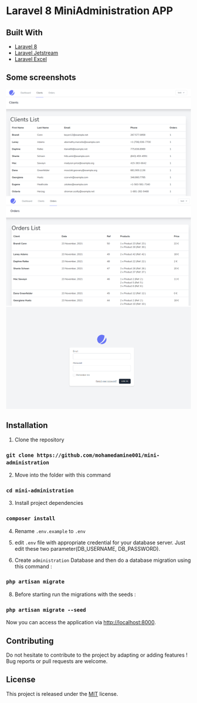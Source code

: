 # Laravel 8 MiniAdministration APP

## Built With
* [Laravel 8 ](https://laravel.com/)
* [Laravel Jetstream](https://jetstream.laravel.com/)
* [Laravel Excel](https://laravel-excel.com/)


## Some screenshots

![API LINKS](/screenshots/1.png)
![API LINKS](/screenshots/2.png)
![API LINKS](/screenshots/3.png)

## Installation
1. Clone the repository

### `git clone https://github.com/mohamedamine001/mini-administration`

2. Move into the folder with this command

### `cd mini-administration`

3. Install project dependencies

### `composer install`

4. Rename `.env.example` to `.env` 

5. edit `.env` file with appropriate credential for your database server. Just edit these two parameter(DB_USERNAME, DB_PASSWORD).   

7. Create `administration` Database and then do a database migration using this command :   

### `php artisan migrate`

8. Before starting run the migrations with the seeds : 

### `php artisan migrate --seed`

Now you can access the application via [http://localhost:8000](http://localhost:8000).

## Contributing

Do not hesitate to contribute to the project by adapting or adding features ! Bug reports or pull requests are welcome.

## License

This project is released under the [MIT](http://opensource.org/licenses/MIT) license.